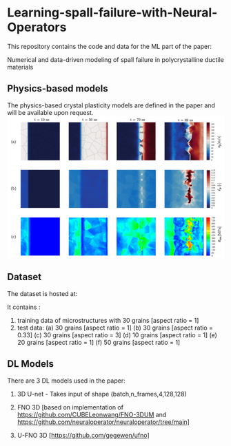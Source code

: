 # Learning-spall-failure-with-Neural-Operators

This repository contains the code and data for the ML part of the paper:

Numerical and data-driven modeling of spall failure in polycrystalline ductile materials

## Physics-based models

The physics-based crystal plasticity models are defined in the paper and will be available upon request.
![alt text](https://github.com/Indrashish95/Learning-spall-failure-with-Neural-Operators/blob/main/media/aba_v1_peq_new.jpg?raw=true)

## Dataset

The dataset is hosted at: 

It contains :
1. training data of microstructures with 30 grains [aspect ratio = 1]
2. test data:
   (a) 30 grains [aspect ratio = 1]
   (b) 30 grains [aspect ratio = 0.33]
   (c) 30 grains [aspect ratio = 3]
   (d) 10 grains [aspect ratio = 1]
   (e) 20 grains [aspect ratio = 1]
   (f) 50 grains [aspect ratio = 1]

## DL Models

There are 3 DL models used in the paper:

1. 3D U-net - Takes input of shape (batch,n_frames,4,128,128)

2. FNO 3D [based on implementation of https://github.com/CUBELeonwang/FNO-3DUM and https://github.com/neuraloperator/neuraloperator/tree/main]

3. U-FNO 3D [https://github.com/gegewen/ufno]

<All the codes are modified according to the need of the current problem and only takes the classes of FNO and U-FNO from these implementations>




